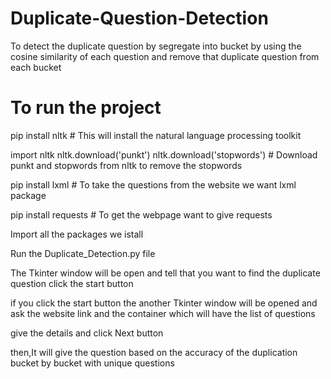 # Duplicate-Question-Detection
To detect the duplicate question by segregate into bucket by using the cosine similarity of each question and remove that duplicate question from each bucket

# To run the project

pip install nltk    # This will install the natural language processing toolkit

import nltk
nltk.download('punkt')
nltk.download('stopwords')   # Download punkt and stopwords from nltk to remove the stopwords

pip install lxml    # To take the questions from the website we want lxml package 

pip install requests   # To get the webpage want to give requests 

Import all the packages we istall 

Run the Duplicate_Detection.py file 

The Tkinter window will be open and tell that you want to find the duplicate question click the start button 

if you click the start button the another Tkinter window will be opened and ask the website link and the container which will have the list of questions

give the details and click Next button 

then,It will give the question based on the accuracy of the duplication bucket by bucket with unique questions 




